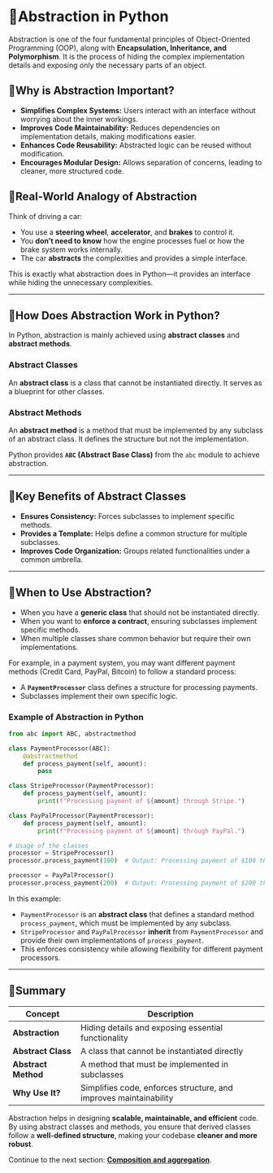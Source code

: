 # 🔹Abstraction in Python

Abstraction is one of the four fundamental principles of Object-Oriented Programming (OOP), along with **Encapsulation, Inheritance, and Polymorphism**. It is the process of hiding the complex implementation details and exposing only the necessary parts of an object.

## 🔹Why is Abstraction Important?
- **Simplifies Complex Systems:** Users interact with an interface without worrying about the inner workings.
- **Improves Code Maintainability:** Reduces dependencies on implementation details, making modifications easier.
- **Enhances Code Reusability:** Abstracted logic can be reused without modification.
- **Encourages Modular Design:** Allows separation of concerns, leading to cleaner, more structured code.

## 🔹Real-World Analogy of Abstraction
Think of driving a car:
- You use a **steering wheel**, **accelerator**, and **brakes** to control it.
- You **don’t need to know** how the engine processes fuel or how the brake system works internally.
- The car **abstracts** the complexities and provides a simple interface.

This is exactly what abstraction does in Python—it provides an interface while hiding the unnecessary complexities.

---

## 🔹How Does Abstraction Work in Python?
In Python, abstraction is mainly achieved using **abstract classes** and **abstract methods**.

### Abstract Classes
An **abstract class** is a class that cannot be instantiated directly. It serves as a blueprint for other classes.

### Abstract Methods
An **abstract method** is a method that must be implemented by any subclass of an abstract class. It defines the structure but not the implementation.

Python provides **`ABC` (Abstract Base Class)** from the `abc` module to achieve abstraction.

---

## 🔹Key Benefits of Abstract Classes
- **Ensures Consistency:** Forces subclasses to implement specific methods.
- **Provides a Template:** Helps define a common structure for multiple subclasses.
- **Improves Code Organization:** Groups related functionalities under a common umbrella.

---

## 🔹When to Use Abstraction?
- When you have a **generic class** that should not be instantiated directly.
- When you want to **enforce a contract**, ensuring subclasses implement specific methods.
- When multiple classes share common behavior but require their own implementations.

For example, in a payment system, you may want different payment methods (Credit Card, PayPal, Bitcoin) to follow a standard process:
- A **`PaymentProcessor`** class defines a structure for processing payments.
- Subclasses implement their own specific logic.

### Example of Abstraction in Python
```python
from abc import ABC, abstractmethod

class PaymentProcessor(ABC):
    @abstractmethod
    def process_payment(self, amount):
        pass

class StripeProcessor(PaymentProcessor):
    def process_payment(self, amount):
        print(f"Processing payment of ${amount} through Stripe.")

class PayPalProcessor(PaymentProcessor):
    def process_payment(self, amount):
        print(f"Processing payment of ${amount} through PayPal.")

# Usage of the classes
processor = StripeProcessor()
processor.process_payment(100)  # Output: Processing payment of $100 through Stripe.

processor = PayPalProcessor()
processor.process_payment(200)  # Output: Processing payment of $200 through PayPal.
```

In this example:
- `PaymentProcessor` is an **abstract class** that defines a standard method `process_payment`, which must be implemented by any subclass.
- `StripeProcessor` and `PayPalProcessor` **inherit** from `PaymentProcessor` and provide their own implementations of `process_payment`.
- This enforces consistency while allowing flexibility for different payment processors.

---

## 🔹Summary
| Concept | Description |
|---------|-------------|
| **Abstraction** | Hiding details and exposing essential functionality |
| **Abstract Class** | A class that cannot be instantiated directly |
| **Abstract Method** | A method that must be implemented in subclasses |
| **Why Use It?** | Simplifies code, enforces structure, and improves maintainability |

Abstraction helps in designing **scalable, maintainable, and efficient** code. By using abstract classes and methods, you ensure that derived classes follow a **well-defined structure**, making your codebase **cleaner and more robust**.

Continue to the next section: **[Composition and aggregation](09_composition-and-aggregation.md)**.